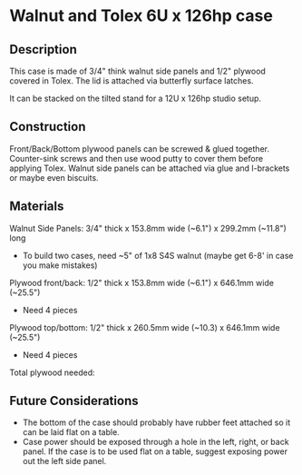 Walnut and Tolex 6U x 126hp case
================================


Description
-----------
This case is made of 3/4" think walnut side panels and 1/2" plywood covered in Tolex. The lid is attached via butterfly surface latches.

It can be stacked on the tilted stand for a 12U x 126hp studio setup.

Construction
-
Front/Back/Bottom plywood panels can be screwed & glued together. Counter-sink screws and then use wood putty to cover them before applying Tolex. Walnut side panels can be attached via glue and l-brackets or maybe even biscuits.

Materials
-

Walnut Side Panels:  3/4" thick x 153.8mm wide (~6.1") x 299.2mm (~11.8") long 

 - To build two cases, need ~5" of 1x8 S4S walnut  (maybe get 6-8' in case you make mistakes)

Plywood front/back: 1/2" thick x 153.8mm wide (~6.1") x 646.1mm wide (~25.5")

 - Need 4 pieces

Plywood top/bottom: 1/2" thick x 260.5mm wide (~10.3) x 646.1mm wide (~25.5")

 - Need 4 pieces

Total plywood needed:


Future Considerations
---------------------
 - The bottom of the case should probably have rubber feet attached so
   it can be laid flat on a table. 
 - Case power should be exposed through
   a hole in the left, right, or back panel. If the case is to be used
   flat on a table, suggest exposing power out the left side panel.